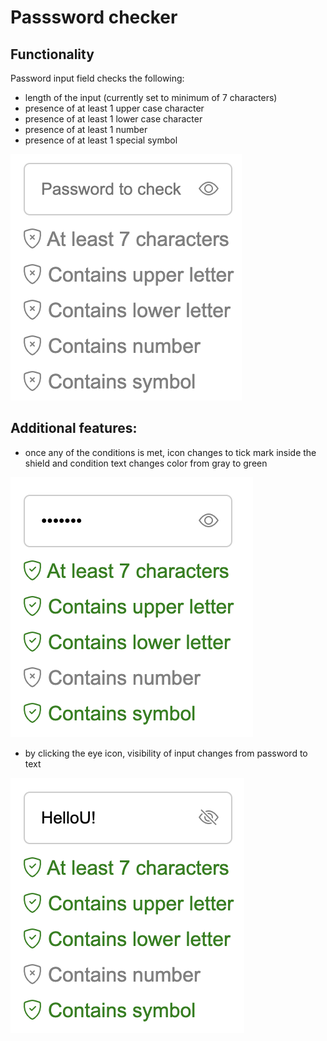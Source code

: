 # Passsword checker
## Functionality
Password input field checks the following:
- length of the input (currently set to minimum of 7 characters)
- presence of at least 1 upper case character
- presence of at least 1 lower case character
- presence of at least 1 number
- presence of at least 1 special symbol

![No input](./img/empty_input.png)

## Additional features:
- once any of the conditions is met, icon changes to tick mark inside the shield and condition text changes color from gray to green

![Input](./img/visibility_off.png)
- by clicking the eye icon, visibility of input changes from password to text

![Input visibility](./img/visibility_on.png)